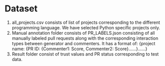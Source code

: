 # Dataset
1. all_projects.csv consists of list of projects corresponding to the different programming language. We have selected Python specific projects only.
2. Manual annotation folder consists of PR_LABELS.json consisting of all manually labeled pull requests along with the corresponding interaction types between generator and commenters. It has a format of:
{project name: {PR ID: {Commenter1: Score, Commenter2: Score}......}......}
3. Result folder consist of trust values and PR status corresponding to test data.
